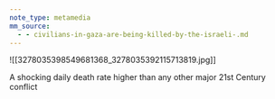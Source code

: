 ```yaml
---
note_type: metamedia
mm_source:
  - - civilians-in-gaza-are-being-killed-by-the-israeli-.md
---
```


![[3278035398549681368_3278035392115713819.jpg]]

A shocking daily death rate
higher than any other major
21st Century conflict


